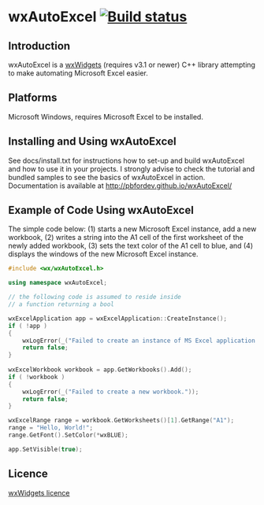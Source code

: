 # wxAutoExcel  [![Build status](https://ci.appveyor.com/api/projects/status/q9r7w07abnhwno78/branch/master?svg=true)](https://ci.appveyor.com/project/pbfordev/wxautoexcel/branch/master)

Introduction
---------
wxAutoExcel is a [wxWidgets](http://www.wxwidgets.org) (requires v3.1 or newer) 
C++ library attempting to make automating Microsoft Excel easier.

Platforms
---------
 
Microsoft Windows, requires Microsoft Excel to be installed.

Installing and Using wxAutoExcel
---------
See docs/install.txt for instructions how to set-up and build wxAutoExcel and how to
use it in your projects. I strongly advise to check the tutorial and bundled samples 
to see the basics of wxAutoExcel in action.
Documentation is available at http://pbfordev.github.io/wxAutoExcel/

Example of Code Using wxAutoExcel
---------
The simple code below: (1) starts a new Microsoft Excel instance, add a new workbook,
(2) writes a string into the A1 cell of the first worksheet of the newly added workbook,
(3) sets the text color of the A1 cell to blue, and (4) displays the windows of the new
Microsoft Excel instance.

```cpp
#include <wx/wxAutoExcel.h>

using namespace wxAutoExcel;

// the following code is assumed to reside inside 
// a function returning a bool

wxExcelApplication app = wxExcelApplication::CreateInstance();
if ( !app ) 
{
    wxLogError(_("Failed to create an instance of MS Excel application."));
    return false;
}
 
wxExcelWorkbook workbook = app.GetWorkbooks().Add();    
if ( !workbook ) 
{
    wxLogError(_("Failed to create a new workbook."));
    return false;
}

wxExcelRange range = workbook.GetWorksheets()[1].GetRange("A1");
range = "Hello, World!";
range.GetFont().SetColor(*wxBLUE);

app.SetVisible(true);
```

Licence
---------
[wxWidgets licence](https://github.com/wxWidgets/wxWidgets/blob/master/docs/licence.txt) 